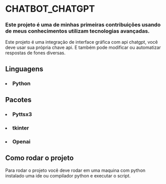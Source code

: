 <H1>CHATBOT_CHATGPT</H1>

<h3>Este projeto é uma de minhas primeiras contribuições usando de meus conhecimentos utilizam tecnologias avançadas.</H3>

<p>Este projeto é uma integração de interface gráfica com api chatgpt, você deve usar sua própria chave api. E também pode modificar ou automatizar respostas de fones diversas.</p>

<H2>Linguagens</H2>

<h3><li>Python</li></h3>

<h2>Pacotes</h2>

<h3><li>Pyttsx3</li></h3>
<h3><li>tkinter</li></h3>
<h3><li>Openai</li></h3>

<H2>Como rodar o projeto</H2>

<p>Para rodar o projeto você deve rodar em uma maquina com python instalado uma ide ou compilador python e executar o script.</p>

